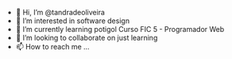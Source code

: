 - 👋 Hi, I’m @tandradeoliveira
- 👀 I’m interested in software design
- 🌱 I’m currently learning potigol Curso FIC 5 - Programador Web
- 💞️ I’m looking to collaborate on just learning
- 📫 How to reach me ...

<!---
tandradeoliveira/tandradeoliveira is a ✨ special ✨ repository because its `README.md` (this file) appears on your GitHub profile.
You can click the Preview link to take a look at your changes.
--->

